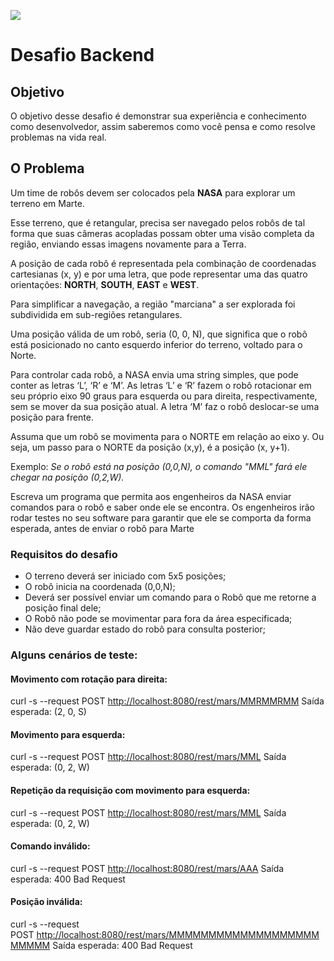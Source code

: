 ![](https://github.com/aguilasa/nasa-robot/actions/workflows/test.yml/badge.svg)

# Desafio Backend

## Objetivo

O objetivo desse desafio é demonstrar sua experiência e conhecimento como desenvolvedor, assim saberemos como você pensa e como resolve problemas na vida real.  

## O Problema

Um time de robôs devem ser colocados pela **NASA** para explorar um terreno em Marte.

Esse terreno, que é retangular, precisa ser navegado pelos robôs de tal forma que suas câmeras acopladas possam obter uma visão completa da região, enviando essas imagens novamente para a Terra.

A posição de cada robô é representada pela combinação de coordenadas cartesianas (x, y) e por uma letra, que pode representar uma das quatro orientações: **NORTH**, **SOUTH**, **EAST** e **WEST**. 

Para simplificar a navegação, a região "marciana" a ser explorada foi subdividida em sub-regiões retangulares.

Uma posição válida de um robô, seria (0, 0, N), que significa que o robô está posicionado no canto esquerdo inferior do terreno, voltado para o Norte.

Para controlar cada robô, a NASA envia uma string simples, que pode conter as letras ‘L’, ‘R’ e ‘M’. As letras ‘L’ e ‘R’ fazem o robô rotacionar em seu próprio eixo 90 graus para esquerda ou para direita, respectivamente, sem se mover da sua posição atual. A letra ‘M’ faz o robô deslocar-se uma posição para frente.

Assuma que um robô se movimenta para o NORTE em relação ao eixo y. Ou seja, um passo para o NORTE da posição (x,y), é a posição (x, y+1). 

Exemplo: *Se o robô está na posição (0,0,N), o comando "MML" fará ele chegar na posição (0,2,W).* 

Escreva um programa que permita aos engenheiros da NASA enviar comandos para o robô e saber onde ele se encontra. Os engenheiros irão rodar testes no seu software para garantir que ele se comporta da forma esperada, antes de enviar o robô para Marte  

### Requisitos do desafio

* O terreno deverá ser iniciado com 5x5 posições;
* O robô inicia na coordenada (0,0,N);
* Deverá ser possível enviar um comando para o Robô que me retorne a posição final dele;
* O Robô não pode se movimentar para fora da área especificada;
* Não deve guardar estado do robô para consulta posterior;

### Alguns cenários de teste: 

#### Movimento com rotação para direita:

curl -s --request POST [http://localhost:8080/rest/mars/MMRMMRMM](http://localhost:8080/rest/mars/MMRMMRMM)
Saída esperada: (2, 0, S)

  
#### Movimento para esquerda:

curl -s --request POST [http://localhost:8080/rest/mars/MML](http://localhost:8080/rest/mars/MML)
Saída esperada: (0, 2, W)  

#### Repetição da requisição com movimento para esquerda:

curl -s --request POST [http://localhost:8080/rest/mars/MML](http://localhost:8080/rest/mars/MML)
Saída esperada: (0, 2, W)

#### Comando inválido:

curl -s --request POST [http://localhost:8080/rest/mars/AAA](http://localhost:8080/rest/mars/AAA)
Saída esperada: 400 Bad Request

#### Posição inválida:

curl -s --request POST [http://localhost:8080/rest/mars/MMMMMMMMMMMMMMMMMMMMMMMM](http://localhost:8080/rest/mars/MMMMMMMMMMMMMMMMMMMMMMMM)
Saída esperada: 400 Bad Request
